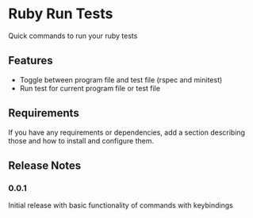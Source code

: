 # Ruby Run Tests

Quick commands to run your ruby tests

## Features

- Toggle between program file and test file (rspec and minitest)
- Run test for current program file or test file

## Requirements

If you have any requirements or dependencies, add a section describing those and how to install and configure them.

## Release Notes

### 0.0.1

Initial release with basic functionality of commands with keybindings

